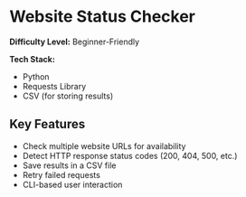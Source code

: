 # Website Status Checker

**Difficulty Level:** Beginner-Friendly

**Tech Stack:** 
- Python
- Requests Library
- CSV (for storing results)

## Key Features

- Check multiple website URLs for availability
- Detect HTTP response status codes (200, 404, 500, etc.)
- Save results in a CSV file
- Retry failed requests
- CLI-based user interaction